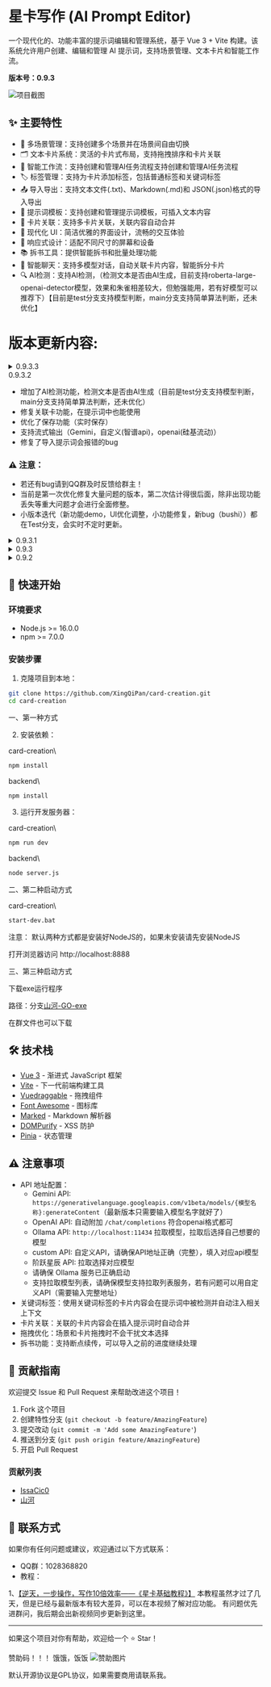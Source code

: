 # 星卡写作 (AI Prompt Editor)

一个现代化的、功能丰富的提示词编辑和管理系统，基于 Vue 3 + Vite 构建。该系统允许用户创建、编辑和管理 AI 提示词，支持场景管理、文本卡片和智能工作流。

**版本号：0.9.3**

![项目截图](./public/yangli.png)

## ✨ 主要特性

- 📝 多场景管理：支持创建多个场景并在场景间自由切换
- 🗂️ 文本卡片系统：灵活的卡片式布局，支持拖拽排序和卡片关联
- 🤖 智能工作流：支持创建和管理AI任务流程支持创建和管理AI任务流程
- 🏷️ 标签管理：支持为卡片添加标签，包括普通标签和关键词标签
- 📤 导入导出：支持文本文件(.txt)、Markdown(.md)和 JSON(.json)格式的导入导出
- 🎯 提示词模板：支持创建和管理提示词模板，可插入文本内容
- 🔗 卡片关联：支持多卡片关联，关联内容自动合并
- 🎨 现代化 UI：简洁优雅的界面设计，流畅的交互体验
- 📱 响应式设计：适配不同尺寸的屏幕和设备
- 📚 拆书工具：提供智能拆书和批量处理功能
- 💬 智能聊天：支持多模型对话，自动关联卡片内容，智能拆分卡片
- 🔍 AI检测：支持AI检测，（检测文本是否由AI生成，目前支持roberta-large-openai-detector模型，效果和朱雀相差较大，但勉强能用，若有好模型可以推荐下）【目前是test分支支持模型判断，main分支支持简单算法判断，还未优化】

# 版本更新内容:
<details>
<summary open>0.9.3.3</summary>

- 修复了流式输出（Gemini，自定义(智谱api)，openai(硅基流动)，ollama）
- 修复了导入提示词会报错的bug
- 修复记事本续写功能
- 修复gemini无法使用提示词的bug，无法发送提示词bug
- 修改了拆书章节匹配机制
- 更改数据存储逻辑，完全抛弃前端存储（对话，首页，拆书）

</details>
<summary>0.9.3.2</summary>

- 增加了AI检测功能，检测文本是否由AI生成（目前是test分支支持模型判断，main分支支持简单算法判断，还未优化）
- 修复关联卡功能，在提示词中也能使用
- 优化了保存功能（实时保存）
- 支持流式输出（Gemini，自定义(智谱api)，openai(硅基流动)）
- 修复了导入提示词会报错的bug

### ⚠️ 注意：
- 若还有bug请到QQ群及时反馈给群主！
- 当前是第一次优化修复大量问题的版本，第二次估计得很后面，除非出现功能丢失等重大问题才会进行全面修整。
- 小版本迭代（新功能demo，UI优化调整，小功能修复，新bug（bushi））都在Test分支，会实时不定时更新。


<details>
<summary>0.9.3.1</summary>

- 修复了场景无法切换的bug
- 修复了拆书功能无法保存的bug

</details>

<details>
<summary>0.9.3</summary>

- 首页js代码进行封装，优化请求等，提升了速度，并且存储逻辑也进行了统一，丢失概率大大下降。
- 优化了对话的请求逻辑，同样进行了封装，对话时候不会重复发送system，切换提示词只是切换system。
- 修复了大量请求问题，统一了请求逻辑。
- 修复了ollama，LM拉取模型，请求失败问题。

</details>

<details>
<summary>0.9.2</summary>

- 增加了版本号
- 修复刷新后无法本地保存接口数据的bug（经量不要疯狂按f5刷新）
- 增加对话轮数，自定义
- 增加提示词导入功能
- 修复标签功能
- 修复章纲转换为卡片时，无法选择目标场景的bug（同时无法选中所有卡片转化为场景卡片功能）

</details>

## 🚀 快速开始

### 环境要求

- Node.js >= 16.0.0
- npm >= 7.0.0

### 安装步骤

1. 克隆项目到本地：

```bash
git clone https://github.com/XingQiPan/card-creation.git
cd card-creation
```
一、第一种方式

2. 安装依赖：

card-creation\

```bash
npm install
```

backend\

```bash
npm install
```

3. 运行开发服务器：

card-creation\
```bash
npm run dev
```

backend\

```bash
node server.js
```

二、第二种启动方式

card-creation\
```bash
start-dev.bat
```

注意：
默认两种方式都是安装好NodeJS的，如果未安装请先安装NodeJS

打开浏览器访问 http://localhost:8888

三、第三种启动方式

下载exe运行程序

路径：分支[山河-GO-exe](https://github.com/XingQiPan/card-creation/tree/shanhe-go-exe)

在群文件也可以下载


## 🛠️ 技术栈

- [Vue 3](https://vuejs.org/) - 渐进式 JavaScript 框架
- [Vite](https://vitejs.dev/) - 下一代前端构建工具
- [Vuedraggable](https://github.com/SortableJS/Vue.Draggable) - 拖拽组件
- [Font Awesome](https://fontawesome.com/) - 图标库
- [Marked](https://marked.js.org/) - Markdown 解析器
- [DOMPurify](https://github.com/cure53/DOMPurify) - XSS 防护
- [Pinia](https://pinia.vuejs.org/) - 状态管理

## ⚠️ 注意事项

- API 地址配置：
  - Gemini API: `https://generativelanguage.googleapis.com/v1beta/models/{模型名称}:generateContent`（最新版本只需要输入模型名字就好了）
  - OpenAI API: 自动附加 `/chat/completions` 符合openai格式都可
  - Ollama API: `http://localhost:11434` 拉取模型，拉取后选择自己想要的模型
  - custom API: 自定义API，请确保API地址正确（完整），填入对应api模型
  - 阶跃星辰 API: 拉取选择对应模型
  - 请确保 Ollama 服务已正确启动
  - 支持拉取模型列表，请确保模型支持拉取列表服务，若有问题可以用自定义API（需要输入完整地址）
- 关键词标签：使用关键词标签的卡片内容会在提示词中被检测并自动注入相关上下文
- 卡片关联：关联的卡片内容会在插入提示词时自动合并
- 拖拽优化：场景和卡片拖拽时不会干扰文本选择
- 拆书功能：支持断点续传，可以导入之前的进度继续处理

## 🤝 贡献指南

欢迎提交 Issue 和 Pull Request 来帮助改进这个项目！

1. Fork 这个项目
2. 创建特性分支 (`git checkout -b feature/AmazingFeature`)
3. 提交改动 (`git commit -m 'Add some AmazingFeature'`)
4. 推送到分支 (`git push origin feature/AmazingFeature`)
5. 开启 Pull Request

### 贡献列表

- [IssaCic0](https://github.com/IssaCic0)
- [山河](https://github.com/shanheinfo)

## 📧 联系方式

如果你有任何问题或建议，欢迎通过以下方式联系：

- QQ群：1028368820
- 教程：

1、[【逆天，一步操作，写作10倍效率——《星卡基础教程》】](https://www.bilibili.com/video/BV1WdPFegEpt/?share_source=copy_web&vd_source=92632bab5e8514b32ea9f54b8f6199a1)
本教程虽然才过了几天，但是已经与最新版本有较大差异，可以在本视频了解对应功能。
有问题优先进群问，我后期会出新视频同步更新到这里。

---

如果这个项目对你有帮助，欢迎给一个 ⭐️ Star！

赞助码！！！
饿饿，饭饭
![赞助图片](./public/可爱的赞助码.jpg)

默认开源协议是GPL协议，如果需要商用请联系我。
